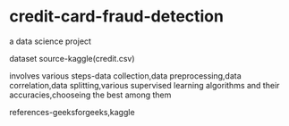 # credit-card-fraud-detection
a data science project

dataset source-kaggle(credit.csv)


involves various steps-data collection,data preprocessing,data correlation,data splitting,various supervised learning algorithms and their accuracies,chooseing the best among them


references-geeksforgeeks,kaggle
